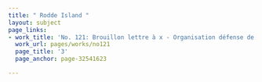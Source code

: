 ```yaml
---
title: " Rodde Island "
layout: subject
page_links:
- work_title: 'No. 121: Brouillon lettre à x - Organisation défense de Newport - 1780/08/01'
  work_url: pages/works/no121
  page_title: '3'
  page_anchor: page-32541623

---
```

